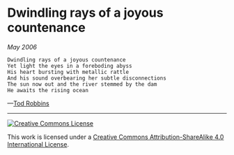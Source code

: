 # Dwindling rays of a joyous countenance
_May 2006_
```
Dwindling rays of a joyous countenance
Yet light the eyes in a foreboding abyss
His heart bursting with metallic rattle
And his sound overbearing her subtle disconnections
The sun now out and the river stemmed by the dam
He awaits the rising ocean
```
—[Tod Robbins](http://todrobbins.com)

---

<a rel="license" href="http://creativecommons.org/licenses/by-sa/4.0/">
<img alt="Creative Commons License" style="border-width:0" src="https://i.creativecommons.org/l/by-sa/4.0/88x31.png" /></a><br />

This work is licensed under a <a rel="license" href="http://creativecommons.org/licenses/by-sa/4.0/">Creative Commons Attribution-ShareAlike 4.0 International License</a>.